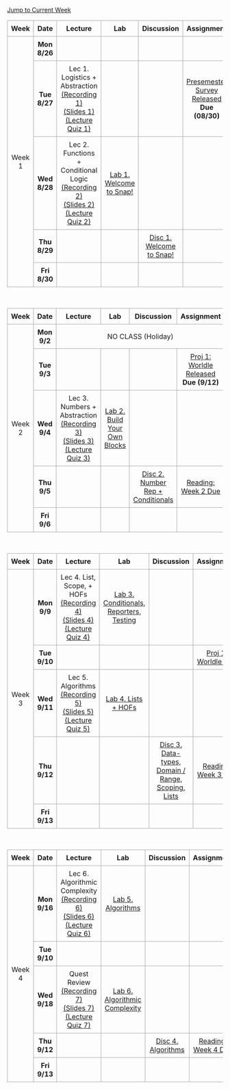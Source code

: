<!-- Add styles for alternating row colors and borders -->
<style>
    .schedule-table {
        border-collapse: collapse;
        width: 100%;
        text-align: center;
    }
    .schedule-table th, .schedule-table td {
        border: 1px solid #A9A9A9; /* Darker border for all rows and columns */
        padding: 8px;
    }
</style>

<!-- Add a jump-to button to navigate to the current week -->
<p>
    <a href="#week4">Jump to Current Week</a>
</p>

<!-- Week 1 Calendar -->
<table class="table table-bordered schedule-table" id="week1">
  <thead>
    <tr>
      <th class="center schedule-week-num">Week</th>
      <th>Date</th>
      <th>Lecture</th>
      <th>Lab</th>
      <th>Discussion</th>
      <th>Assignment</th>
    </tr>
  </thead>
  <tbody class="content">
    <tr>
        <td class="schedule-week-num" rowspan=5>Week 1</td> <!-- Week Number -->
        <th>Mon 8/26</th> <!-- Date -->
        <td></td><!-- Lecture -->
        <td></td> <!-- Lab -->
        <td></td> <!-- Discussion -->
        <td></td> <!-- Assignment -->
    </tr>
    <tr>
        <th>Tue 8/27</th> <!-- Date -->
        <td>Lec 1. Logistics + Abstraction<br/>
        <a href="https://youtu.be/mQvFn-nuJ_4?si=Cek4gEYiQuZU9znV">(Recording 1)</a><br/>
        <a href="https://drive.google.com/file/d/1yqYDxVGeiSQZ-6qlgcgM9OWBbaAaIb11/view?usp=drive_link">(Slides 1)</a><br/>
        <a href="https://www.gradescope.com/courses/831412/assignments/4825047">(Lecture Quiz 1)</a>
        </td><!-- Lecture -->
        <td></td> <!-- Lab -->
        <td></td> <!-- Discussion -->
        <td><a href="https://forms.gle/yzbXZa6y8No9jS9t9">Presemester Survey Released</a><br/> <b>Due (08/30)</b></td> <!-- Assignment -->
    </tr>
    <tr>
        <th>Wed 8/28</th> <!-- Date -->
        <td>Lec 2. Functions + Conditional Logic<br/>
        <a href="https://bcourses.berkeley.edu/courses/1538116/external_tools/90481">(Recording 2)</a><br/>      
        <a href="https://docs.google.com/presentation/d/1GxnXco4qp9f0g5LQDmtR2noP5sheKB6VA2O51Re9gyo/edit?usp=sharing">(Slides 2)</a><br/>
        <a href="https://www.gradescope.com/courses/831412/assignments/4833036">(Lecture Quiz 2)</a>
        </td> <!-- Lecture -->
        <td><a href="https://docs.google.com/document/d/1A-e8t_ow2SamdUqJC9tfT11-ZaCn351NW3CpD-KvxN8/edit?usp=sharing">Lab 1. Welcome to Snap!</a></td> <!-- Lab -->
        <td></td> <!-- Discussion -->
        <td></td> <!-- Assignments -->
    </tr>
    <tr>
        <th>Thu 8/29</th> <!-- Date -->
        <td></td><!-- Lecture -->
        <td></td> <!-- Lab -->
        <td><a href="https://drive.google.com/file/d/1kVcfONoJPqA5Iqv8cbxsu6_quSanSOxh/view?usp=drive_link">Disc 1. Welcome to Snap!</a></td> <!-- Discussion -->
        <td></td> <!-- Assignment -->
    </tr>
    <tr>
        <th>Fri 8/30</th> <!-- Date -->
        <td></td><!-- Lecture -->
        <td></td> <!-- Lab -->
        <td></td> <!-- Discussion -->
        <td></td> <!-- Assignment -->
    </tr>
  </tbody>
</table>

<br/>

<!-- Week 2 Calendar -->
<table class="table table-bordered schedule-table" id="week2">
  <thead>
    <tr>
        <th class="center schedule-week-num">Week</th>
        <th>Date</th>
        <th>Lecture</th>
        <th>Lab</th>
        <th>Discussion</th>
        <th>Assignment</th>
    </tr>
  </thead>
  <tbody class="content">
    <tr>
        <td class="schedule-week-num" rowspan=5>Week 2</td> <!-- Week Number -->
        <th>Mon 9/2</th> <!-- Date -->
        <td colspan="4">NO CLASS (Holiday)</td><!-- Lecture -->
    </tr>
    <tr>
        <th>Tue 9/3</th> <!-- Date -->
        <td></td><!-- Lecture -->
        <td></td> <!-- Lab -->
        <td></td> <!-- Discussion -->
        <td><a href="/fa24/projects/project1">Proj 1: Worldle Released</a><br/><b>Due (9/12)</b></td> <!-- Assignment -->
    </tr>
    <tr>
        <th>Wed 9/4 </th> <!-- Date -->
        <td>Lec 3. Numbers + Abstraction<br/>
        <a href="https://bcourses.berkeley.edu/courses/1538116/external_tools/90481">(Recording 3)</a><br/>      
        <a href="https://drive.google.com/file/d/1yvSoywTsFG36Hn8dXvbchaMtgLGMqiPT/view?usp=sharing">(Slides 3)</a><br/>
        <a href="https://www.gradescope.com/courses/831412/assignments/4872499">(Lecture Quiz 3)</a>
        </td> <!-- Lecture -->
        <td><a href="https://docs.google.com/document/d/1ewb7nT9CGZRqnbbYmKWaqXJHDqq6Nn0Y8vNOjgaMrBk/edit?usp=sharing">Lab 2. Build Your Own Blocks</a></td> <!-- Lab -->
        <td></td> <!-- Discussion -->
        <td></td> <!-- Assignments -->
    </tr>
    <tr>
        <th>Thu 9/5</th> <!-- Date -->
        <td></td><!-- Lecture -->
        <td></td> <!-- Lab -->
        <td><a href="https://docs.google.com/document/d/1j_GBxd3LCkBpO9ydLBgU1xHmx8d-dCct/edit?usp=sharing&ouid=106220240438634734707&rtpof=true&sd=true">Disc 2. Number Rep + Conditionals</a></td> <!-- Discussion -->
        <td><a href="https://www.youtube.com/watch?v=dU1xS07N-FA">Reading: Week 2 Due</a></td> <!-- Assignment -->
    </tr>
    <tr>
        <th>Fri 9/6</th> <!-- Date -->
        <td></td><!-- Lecture -->
        <td></td> <!-- Lab -->
        <td></td> <!-- Discussion -->
        <td></td> <!-- Assignment -->
    </tr>
  </tbody>
</table>

<br/>
<!-- Week 3 Calendar -->
<table class="table table-bordered schedule-table" id="week3">
  <thead>
    <tr>
        <th class="center schedule-week-num">Week</th>
        <th>Date</th>
        <th>Lecture</th>
        <th>Lab</th>
        <th>Discussion</th>
        <th>Assignment</th>
    </tr>
  </thead>
  <tbody class="content">
    <tr>
        <td class="schedule-week-num" rowspan=5>Week 3</td> <!-- Week Number -->
        <th>Mon 9/9</th> <!-- Date -->
        <td>Lec 4. List, Scope, + HOFs<br/>
        <a href="">(Recording 4)</a><br/>      
        <a href="https://drive.google.com/file/d/1yvqJWV8cPEzzpI3IUZiSqlKYpCq8VpHb/view?usp=sharing">(Slides 4)</a><br/>
        <a href="https://www.gradescope.com/courses/831412/assignments/4918842">(Lecture Quiz 4)</a></td> <!-- Lecture -->
        <td><a href="https://docs.google.com/document/d/1NkU9MzRESC0F1l3A520-F2AtSnf3rheOFxvUEGXd4F8/edit?usp=sharing">Lab 3. Conditionals, Reporters, Testing</a></td> <!-- Lab -->
        <td></td> <!-- Discussion -->
        <td></td> <!-- Assignment -->
    </tr>
    <tr>
        <th>Tue 9/10</th> <!-- Date -->
        <td></td><!-- Lecture -->
        <td></td> <!-- Lab -->
        <td></td> <!-- Discussion -->
        <td><a href="/fa24/projects/project1">Proj 1: Worldle Due</a></td> <!-- Assignment -->
    </tr>
    <tr>
        <th>Wed 9/11 </th> <!-- Date -->
        <td>Lec 5. Algorithms<br/>
        <a href="">(Recording 5)</a><br/>      
        <a href="https://drive.google.com/file/d/1ywL4uVlKTZCLU6blUafGErlwuyGe2tIO/view?usp=sharing">(Slides 5)</a><br/>
        <a href="">(Lecture Quiz 5)</a>
        </td> <!-- Lecture -->
        <td><a href="https://docs.google.com/document/d/1UBSwk2pluznTyzE2tj1keDubTy3xUVD9TvAyu9PtboY/edit?usp=sharing">Lab 4. Lists + HOFs</a></td> <!-- Lab -->
        <td></td> <!-- Discussion -->
        <td></td> <!-- Assignments -->
    </tr>
    <tr>
        <th>Thu 9/12</th> <!-- Date -->
        <td></td><!-- Lecture -->
        <td></td> <!-- Lab -->
        <td><a href="https://docs.google.com/document/d/1Yy1Dn08SYHF8caX6urQx8DtGGocMbzRg/edit?usp=drivesdk&ouid=106220240438634734707&rtpof=true&sd=true">Disc 3. Data-types, Domain / Range, Scoping, Lists</a></td> <!-- Discussion -->
        <td><a href="http://cs10.org/fa17/assign.html?//docs.google.com/document/d/1PZJ_LYYWRYu12cTbBKF9IyY4BqEG-BibgisBoQn9BpY/pub">Reading: Week 3 Due</a></td> <!-- Assignment -->
    </tr>
    <tr>
        <th>Fri 9/13</th> <!-- Date -->
        <td></td><!-- Lecture -->
        <td></td> <!-- Lab -->
        <td></td> <!-- Discussion -->
        <td></td> <!-- Assignment -->
    </tr>
  </tbody>
</table>

<br/>
<!-- Week 4 Calendar -->
<table class="table table-bordered schedule-table" id="week4">
  <thead>
    <tr>
        <th class="center schedule-week-num">Week</th>
        <th>Date</th>
        <th>Lecture</th>
        <th>Lab</th>
        <th>Discussion</th>
        <th>Assignment</th>
    </tr>
  </thead>
  <tbody class="content">
    <tr>
        <td class="schedule-week-num" rowspan=5>Week 4</td> <!-- Week Number -->
        <th>Mon 9/16</th> <!-- Date -->
        <td>Lec 6. Algorithmic Complexity<br/>
        <a href="">(Recording 6)</a><br/>      
        <a href="https://drive.google.com/file/d/1yxeaa3WPBIVSknjNPHnrb5Glq4IP-VuO/view?usp=sharing">(Slides 6)</a><br/>
        <a href="">(Lecture Quiz 6)</a></td> <!-- Lecture -->
        <td><a href="https://docs.google.com/document/d/103lH4tS0RIKgsYHGcCr4935RTvF7YF0AlJg7Zscu9_E/edit?usp=sharing">Lab 5. Algorithms</a></td> <!-- Lab -->
        <td></td> <!-- Discussion -->
        <td></td> <!-- Assignment -->
    </tr>
    <tr>
        <th>Tue 9/10</th> <!-- Date -->
        <td></td><!-- Lecture -->
        <td></td> <!-- Lab -->
        <td></td> <!-- Discussion -->
        <td><!-- Assignment --><td>
    </tr>
    <tr>
        <th>Wed 9/18 </th> <!-- Date -->
        <td>Quest Review<br/>
        <a href="">(Recording 7)</a><br/>      
        <a href="">(Slides 7)</a><br/>
        <a href="">(Lecture Quiz 7)</a>
        </td> <!-- Lecture -->
        <td><a href="">Lab 6. Algorithmic Complexity</a></td> <!-- Lab -->
        <td></td> <!-- Discussion -->
        <td></td> <!-- Assignments -->
    </tr>
    <tr>
        <th>Thu 9/12</th> <!-- Date -->
        <td></td><!-- Lecture -->
        <td></td> <!-- Lab -->
        <td><a href="">Disc 4. Algorithms</a></td> <!-- Discussion -->
        <td><a href="/fa24/readings">Reading: Week 4 Due</a></td> <!-- Assignment -->
    </tr>
    <tr>
        <th>Fri 9/13</th> <!-- Date -->
        <td></td><!-- Lecture -->
        <td></td> <!-- Lab -->
        <td></td> <!-- Discussion -->
        <td></td> <!-- Assignment -->
    </tr>
  </tbody>
</table>
